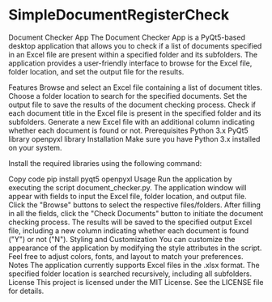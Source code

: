# SimpleDocumentRegisterCheck

Document Checker App
The Document Checker App is a PyQt5-based desktop application that allows you to check if a list of documents specified in an Excel file are present within a specified folder and its subfolders. The application provides a user-friendly interface to browse for the Excel file, folder location, and set the output file for the results.

Features
Browse and select an Excel file containing a list of document titles.
Choose a folder location to search for the specified documents.
Set the output file to save the results of the document checking process.
Check if each document title in the Excel file is present in the specified folder and its subfolders.
Generate a new Excel file with an additional column indicating whether each document is found or not.
Prerequisites
Python 3.x
PyQt5 library
openpyxl library
Installation
Make sure you have Python 3.x installed on your system.

Install the required libraries using the following command:

Copy code
pip install pyqt5 openpyxl
Usage
Run the application by executing the script document_checker.py.
The application window will appear with fields to input the Excel file, folder location, and output file.
Click the "Browse" buttons to select the respective files/folders.
After filling in all the fields, click the "Check Documents" button to initiate the document checking process.
The results will be saved to the specified output Excel file, including a new column indicating whether each document is found ("Y") or not ("N").
Styling and Customization
You can customize the appearance of the application by modifying the style attributes in the script. Feel free to adjust colors, fonts, and layout to match your preferences.
Notes
The application currently supports Excel files in the .xlsx format.
The specified folder location is searched recursively, including all subfolders.
License
This project is licensed under the MIT License. See the LICENSE file for details.
